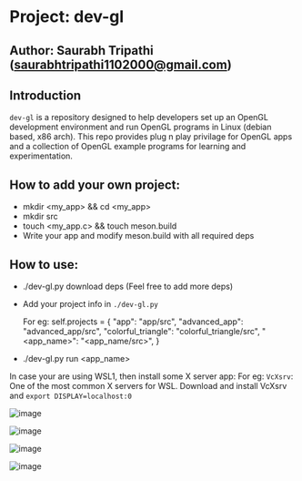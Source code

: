 # Project: dev-gl
## Author: Saurabh Tripathi (saurabhtripathi1102000@gmail.com)

## Introduction
`dev-gl` is a repository designed to help developers set up an OpenGL development environment and run OpenGL programs in Linux (debian based, x86 arch). This repo provides plug n play privilage for OpenGL apps and a collection of OpenGL example programs for learning and experimentation.

## How to add your own project:
* mkdir <my_app> && cd <my_app>
* mkdir src
* touch <my_app.c> && touch meson.build
* Write your app and modify meson.build with all required deps


## How to use:
* ./dev-gl.py download deps (Feel free to add more deps)
* Add your project info in `./dev-gl.py`

  For eg: self.projects = {
            "app": "app/src",
            "advanced_app": "advanced_app/src",
            "colorful_triangle": "colorful_triangle/src",
            "<app_name>": "<app_name/src>",
            }
* ./dev-gl.py run <app_name>


In case your are using WSL1, then install some X server app:
For eg: 
`VcXsrv`: One of the most common X servers for WSL.
Download and install VcXsrv and
`export DISPLAY=localhost:0`

![image](https://github.com/user-attachments/assets/3bc506bc-2957-4f46-9113-c71ea2f4f7fd)

![image](https://github.com/user-attachments/assets/86714b6e-ecc4-4b5d-840b-129ff1abd714)

![image](https://github.com/user-attachments/assets/109ebbed-641f-4a45-a429-b4b9f34e51a7)

![image](https://github.com/user-attachments/assets/ea16f382-e252-4b64-a873-b4f7c26866c0)



